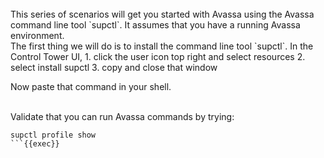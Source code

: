 <br>
This series of scenarios will get you started with Avassa using the Avassa command line tool `supctl`.
It assumes that you have a running Avassa environment.

<br>
The first thing we will do is to install the command line tool `supctl`.
In the Control Tower UI, 
1. click the user icon top right and select resources
2. select install supctl
3. copy and close that window

Now paste that command in your shell.

<br>
Validate that you can run Avassa commands by trying:

```plain
supctl profile show
```{{exec}}


